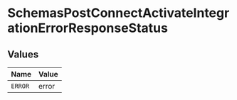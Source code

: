 # SchemasPostConnectActivateIntegrationErrorResponseStatus


## Values

| Name    | Value   |
| ------- | ------- |
| `ERROR` | error   |